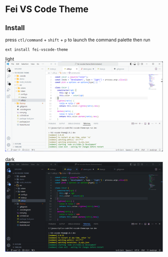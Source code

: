 # Fei VS Code Theme

## Install
press `ctl/command` + `shift` + `p` to launch the command palette then run

``` shell
ext install fei-vscode-theme
```

light 
![img](https://raw.githubusercontent.com/geekip/fei-vscode-theme/main/assets/light.png)

dark 
![img](https://raw.githubusercontent.com/geekip/fei-vscode-theme/main/assets/dark.png)